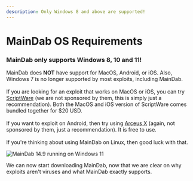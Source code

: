 ```yaml
---
description: Only Windows 8 and above are supported!
---
```


# MainDab OS Requirements

### MainDab only supports Windows 8, 10 and 11!

MainDab does **NOT** have support for MacOS, Android, or iOS. Also, Windows 7 is no longer supported by most exploits, including MainDab.\
\
If you are looking for an exploit that works on MacOS or iOS, you can try [ScriptWare](https://script-ware.com/m) (we are not sponsored by them, this is simply just a recommendation). Both the MacOS and iOS version of ScriptWare comes bundled together for $20 USD. \
\
If you want to exploit on Android, then try using [Arceus X](https://arceusx.com/) (again, not sponsored by them, just a recommendation). It is free to use.\
\
If you're thinking about using MainDab on Linux, then good luck with that.

![MainDab 14.9 running on Windows 11
](../.gitbook/assets/explorer\_sjqggKaReD.png)

We can now start downloading MainDab, now that we are clear on why exploits aren't viruses and what MainDab exactly supports.
